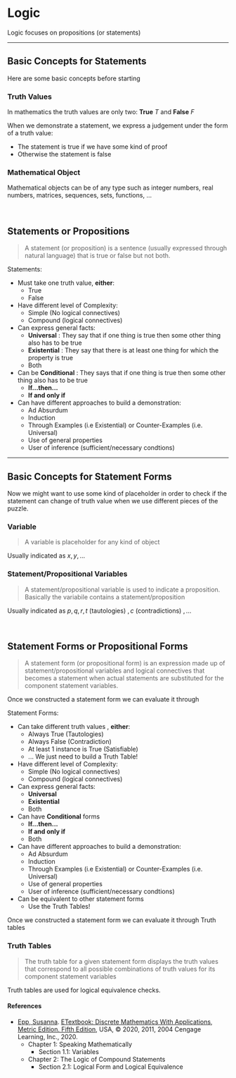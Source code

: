 # Logic
Logic focuses on propositions (or statements)

--- 

## Basic Concepts for Statements
Here are some basic concepts before starting

### Truth Values
In mathematics the truth values are only two: **True** $T$ and **False** $F$

When we demonstrate a statement, we express a judgement under the form of a truth value:
* The statement is true if we have some kind of proof
* Otherwise the statement is false

### Mathematical Object
Mathematical objects can be of any type such as integer numbers, real numbers, 
matrices, sequences, sets, functions, ...

<br>

## Statements or Propositions
> A statement (or proposition) is a sentence (usually expressed through natural language) 
> that is true or false but not both.

Statements:
* Must take one truth value, **either**:
  * True
  * False
* Have different level of Complexity:
  * Simple (No logical connectives)
  * Compound (logical connectives)
* Can express general facts:
  * **Universal** : They say that if one thing is true then some other thing also has to be true
  * **Existential** : They say that there is at least one thing for which the property is true
  * Both
* Can be **Conditional** : They says that if one thing is true then some other thing also has to be true
  * **If...then...**
  * **If and only if**
* Can have different approaches to build a demonstration:
  * Ad Absurdum
  * Induction 
  * Through Examples (i.e Existential) or Counter-Examples (i.e. Universal)
  * Use of general properties
  * User of inference (sufficient/necessary condtions)

---

## Basic Concepts for Statement Forms
Now we might want to use some kind of placeholder in order to check 
if the statement can change of truth value when we use different pieces
of the puzzle.

### Variable
> A variable is placeholder for any kind of object

Usually indicated as $x, y, \ldots$

### Statement/Propositional Variables
> A statement/propositional variable is used to indicate a proposition. Basically
> the variabile contains a statement/proposition

Usually indicated as $p, q, r, t$ (tautologies) $, c$ (contradictions) $, \ldots$

<br>

## Statement Forms or Propositional Forms
> A statement form (or propositional form) is an expression made up of statement/propositional variables and logical connectives that becomes a statement when actual statements are substituted for the component statement variables. 

Once we constructed a statement form we can evaluate it through 

Statement Forms:
* Can take different truth values , **either**:
  * Always True (Tautologies)
  * Always False (Contradiction)
  * At least 1 instance is True (Satisfiable)
  * ... We just need to build a Truth Table! 
* Have different level of Complexity:
  * Simple (No logical connectives)
  * Compound (logical connectives)
* Can express general facts:
  * **Universal**
  * **Existential**
  * Both
* Can have **Conditional** forms
  * **If...then...**
  * **If and only if**
  * Both
* Can have different approaches to build a demonstration:
  * Ad Absurdum
  * Induction 
  * Through Examples (i.e Existential) or Counter-Examples (i.e. Universal)
  * Use of general properties
  * User of inference (sufficient/necessary condtions)
* Can be equivalent to other statement forms
  * Use the Truth Tables!

Once we constructed a statement form we can evaluate it through Truth tables

### Truth Tables
> The truth table for a given statement form displays the truth values
> that correspond to all possible combinations of truth values for its component statement variables

Truth tables are used for logical equivalence checks.

#### References
* [Epp, Susanna](https://condor.depaul.edu/~sepp/). [ETextbook: Discrete Mathematics With Applications, Metric Edition. Fifth Edition](https://condor.depaul.edu/~sepp/DM5e.htm), USA, © 2020, 2011, 2004 Cengage Learning, Inc., 2020.
  * Chapter 1: Speaking Mathematically
    * Section 1.1: Variables
  * Chapter 2: The Logic of Compound Statements 
    * Section 2.1: Logical Form and Logical Equivalence
